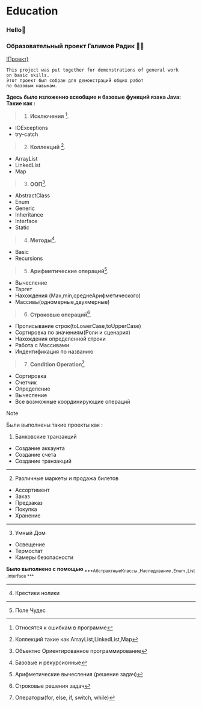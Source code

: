 # Education
### Hello:wave:
### Образовательный проект Галимов Радик :man_technologist:

[!Проект)](https://github.com/Rado700/Education/blob/master/src/main/java/photo/otrkytky-ru-100-bXlrYWxlaWRvc2NvcGUucnU.jpg?raw=true)
````
This project was put together for demonstrations of general work
on basic skills. 
Этот проект был собран для демонстраций общих работ
по базовым навыкам. 

````

**Здесь было изложенно всеобщие и базовые функций язака Java:
Такие как :**
>1. **Исключения** [^1].
   - IOExceptions
   - try-catch

>2. **Коллекций** [^2].
   - ArrayList
   - LinkedList
   - Map

>3. **ООП**[^3].
   - AbstractClass
   - Enum
   - Generic
   - Inheritance
   - Interface
   - Static

>4. **Методы**[^4].
   - Basic
   - Recursions

>5. **Арифметические операций**[^5].
   - Вычесление 
   - Таргет
   - Нахождения (Max,min,среднеАрифметического)
   - Массивы(одномерные,двухмерные)

>6. **Строковые операций**[^6].
   - Прописывание строк(toLowerCase,toUpperCase)
   - Сортировка по значениям(Роли и сценария)
   - Нахождения определенной строки
   - Работа с Массивами
   - Индентификация по названию

>7. **Condition Operation**[^7].
   - Сортировка
   - Счетчик
   - Определение
   - Вычесление
   - Все возможные координирующие операций



[^1]: Относятся к ошибкам в программе
[^2]: Коллекций такие как ArrayList,LinkedList,Map
[^3]: Объектно Ориентированное программирование
[^4]: Базовые и рекурсионные
[^5]: Арифметические вычесления (решение задач)
[^6]: Строковые решения задач
[^7]: Операторы(for, else, if, switch, while)


> [!NOTE]
> Были выполнены такие проекты как :
 1. Банковские транзакций
  * Создание аккаунта
  * Создание счета
  * Создание транзакций
***
 2. Различные маркеты и продажа билетов
  * Ассортимент
  * Заказ
  * Предзаказ
  * Покупка
  * Хранение
***
 3. Умный Дом
  * Освещение
  * Термостат
  * Камеры безопасности

**Было выполнено с помощью**<sub> ***АбстрактныеКлассы ,Наследование ,Enum ,List ,Interface *** </sub>
***
 4. Крестики нолики

***

5. Поле Чудес